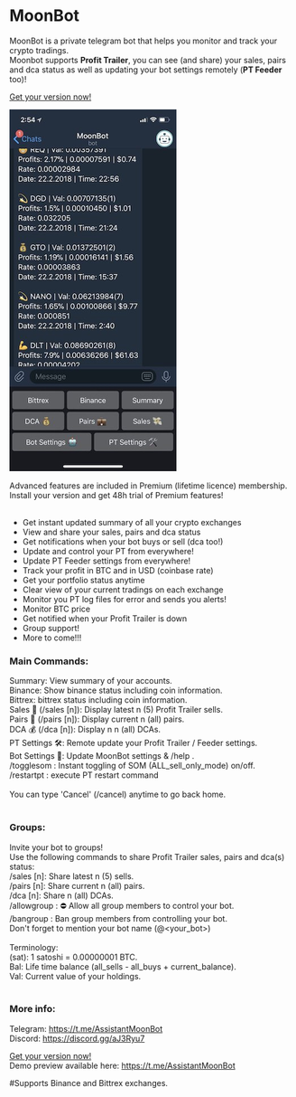 # MoonBot

MoonBot is a private telegram bot that helps you monitor and track your crypto tradings.<br />
Moonbot supports **Profit Trailer**, you can see (and share) your sales, pairs and dca status as well as updating your bot settings remotely (**PT Feeder** too)!<br />

[Get your version now!](https://github.com/tulihub/moonbot/wiki/Quick-Installation)

![Screenshot](ss.jpeg)

Advanced features are included in Premium (lifetime licence) membership.<br />
Install your version and get 48h trial of Premium features!
<br /><br />

* Get instant updated summary of all your crypto exchanges
* View and share your sales, pairs and dca status
* Get notifications when your bot buys or sell (dca too!)
* Update and control your PT from everywhere!
* Update PT Feeder settings from everywhere!
* Track your profit in BTC and in USD (coinbase rate)
* Get your portfolio status anytime
* Clear view of your current tradings on each exchange
* Monitor you PT log files for error and sends you alerts!
* Monitor BTC price 
* Get notified when your Profit Trailer is down
* Group support!
* More to come!!! 


### Main Commands:<br />
Summary: View summary of your accounts.<br />
Binance: Show binance status including coin information.<br />
Bittrex: bittrex status including coin information.<br />
Sales 💸 (/sales [n]): Display latest n (5) Profit Trailer sells.<br />
Pairs 💼 (/pairs [n]): Display current n (all) pairs.<br />
DCA 💰 (/dca [n]): Display n n (all) DCAs.<br />
PT Settings 🛠: Remote update your Profit Trailer / Feeder settings.<br />
Bot Settings 🤖: Update MoonBot settings & /help .<br />
/togglesom : Instant toggling of SOM (ALL_sell_only_mode) on/off.<br />
/restartpt : execute PT restart command<br />
<br />
You can type 'Cancel' (/cancel) anytime to go back home.<br />
<br />
### Groups:<br />
Invite your bot to groups!<br />
Use the following commands to share Profit Trailer sales, pairs and dca(s) status:<br />
/sales [n]: Share latest n (5) sells.<br />
/pairs [n]: Share current n (all) pairs.<br />
/dca [n]: Share n (all) DCAs.<br />
/allowgroup : ⛔️ Allow all group members to control your bot.<br />
/bangroup : Ban group members from controlling your bot.<br />
Don't forget to mention your bot name (@<your_bot>) <br />
<br />
Terminology:<br />
(sat): 1 satoshi = 0.00000001 BTC.<br />
Bal: Life time balance (all_sells - all_buys + current_balance).<br />
Val: Current value of your holdings.<br />
<br />
### More info: <br />
Telegram: https://t.me/AssistantMoonBot <br />
Discord: https://discord.gg/aJ3Ryu7 <br/>

[Get your version now!](https://github.com/tulihub/moonbot/wiki/Quick-Installation)<br />
Demo preview available here: https://t.me/AssistantMoonBot <br />

#Supports Binance and Bittrex exchanges.
